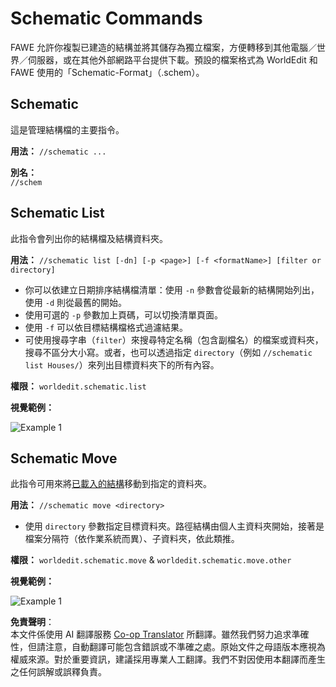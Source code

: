 <!--
CO_OP_TRANSLATOR_METADATA:
{
  "original_hash": "f4540e489fa87ed30fc29e6c051528e4",
  "translation_date": "2025-05-13T03:55:48+00:00",
  "source_file": "fastasyncworldedit/commands/schematics/schematic.md",
  "language_code": "tw"
}
-->
# Schematic Commands

FAWE 允許你複製已建造的結構並將其儲存為獨立檔案，方便轉移到其他電腦／世界／伺服器，或在其他外部網路平台提供下載。預設的檔案格式為 WorldEdit 和 FAWE 使用的「Schematic-Format」（.schem）。

## Schematic

這是管理結構檔的主要指令。

**用法：** `//schematic ...`

**別名：**  
`//schem`

## Schematic List

此指令會列出你的結構檔及結構資料夾。

**用法：** `//schematic list [-dn] [-p <page>] [-f <formatName>] [filter or directory]`

- 你可以依建立日期排序結構檔清單：使用 `-n` 參數會從最新的結構開始列出，使用 `-d` 則從最舊的開始。
- 使用可選的 `-p` 參數加上頁碼，可以切換清單頁面。
- 使用 `-f` 可以依目標結構檔格式過濾結果。
- 可使用搜尋字串（`filter`）來搜尋特定名稱（包含副檔名）的檔案或資料夾，搜尋不區分大小寫。或者，也可以透過指定 `directory`（例如 `//schematic list Houses/`）來列出目標資料夾下的所有內容。

**權限：** `worldedit.schematic.list`

**視覺範例：**

![Example 1](../../../../../fastasyncworldedit/commands/schematics/images/schematic-list.png)

## Schematic Move

此指令可用來將[已載入的結構](../../../../../fastasyncworldedit/commands/schematics)移動到指定的資料夾。

**用法：** `//schematic move <directory>`

- 使用 `directory` 參數指定目標資料夾。路徑結構由個人主資料夾開始，接著是檔案分隔符（依作業系統而異）、子資料夾，依此類推。

**權限：** `worldedit.schematic.move` & `worldedit.schematic.move.other`

**視覺範例：**

![Example 1](../../../../../fastasyncworldedit/commands/schematics/images/schematic-list.png)

**免責聲明**：  
本文件係使用 AI 翻譯服務 [Co-op Translator](https://github.com/Azure/co-op-translator) 所翻譯。雖然我們努力追求準確性，但請注意，自動翻譯可能包含錯誤或不準確之處。原始文件之母語版本應視為權威來源。對於重要資訊，建議採用專業人工翻譯。我們不對因使用本翻譯而產生之任何誤解或誤釋負責。